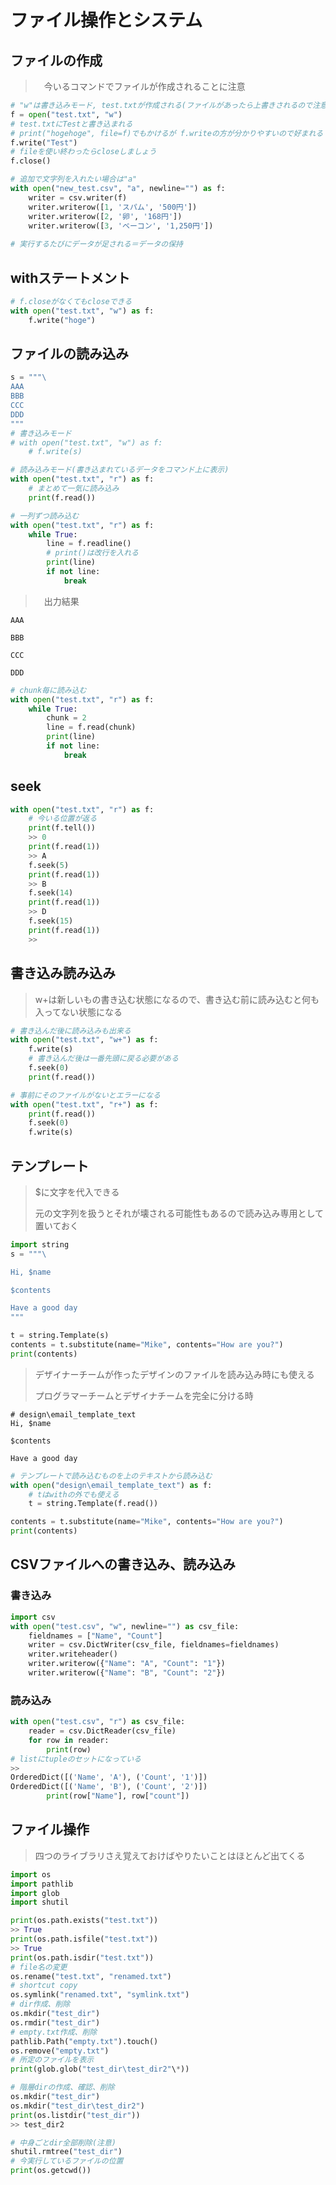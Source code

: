 # ファイル操作とシステム

## ファイルの作成

> 　今いるコマンドでファイルが作成されることに注意

```python
# "w"は書き込みモード, test.txtが作成される(ファイルがあったら上書きされるので注意)
f = open("test.txt", "w")
# test.txtにTestと書き込まれる
# print("hogehoge", file=f)でもかけるが f.writeの方が分かりやすいので好まれる
f.write("Test")
# fileを使い終わったらcloseしましょう
f.close()
```

```python
# 追加で文字列を入れたい場合は"a"
with open("new_test.csv", "a", newline="") as f:
    writer = csv.writer(f)
    writer.writerow([1, 'スパム', '500円'])
    writer.writerow([2, '卵', '168円'])
    writer.writerow([3, 'ベーコン', '1,250円'])
    
# 実行するたびにデータが足される＝データの保持
```

## withステートメント

```python
# f.closeがなくてもcloseできる
with open("test.txt", "w") as f:
    f.write("hoge")
```

## ファイルの読み込み

```python
s = """\
AAA
BBB
CCC
DDD
"""
# 書き込みモード
# with open("test.txt", "w") as f:
    # f.write(s)

# 読み込みモード(書き込まれているデータをコマンド上に表示)
with open("test.txt", "r") as f:
    # まとめて一気に読み込み
    print(f.read())
```

```python
# 一列ずつ読み込む
with open("test.txt", "r") as f:
    while True:
        line = f.readline()
        # print()は改行を入れる
        print(line)
        if not line:
            break
```

> 　出力結果

```
AAA

BBB

CCC

DDD
```

```python
# chunk毎に読み込む
with open("test.txt", "r") as f:
    while True:
        chunk = 2
        line = f.read(chunk)
        print(line)
        if not line:
            break
```

## seek

```python
with open("test.txt", "r") as f:
    # 今いる位置が返る
    print(f.tell())
    >> 0
    print(f.read(1))
    >> A
    f.seek(5)
    print(f.read(1))
    >> B
    f.seek(14)
    print(f.read(1))
    >> D
    f.seek(15)
    print(f.read(1))
    >> 
```

## 書き込み読み込み

> w+は新しいもの書き込む状態になるので、書き込む前に読み込むと何も入ってない状態になる

```python
# 書き込んだ後に読み込みも出来る
with open("test.txt", "w+") as f:
    f.write(s)
    # 書き込んだ後は一番先頭に戻る必要がある
    f.seek(0)
    print(f.read())
```

```python
# 事前にそのファイルがないとエラーになる
with open("test.txt", "r+") as f:
    print(f.read())
    f.seek(0)
    f.write(s)
```

## テンプレート

> $に文字を代入できる
>
> 元の文字列を扱うとそれが壊される可能性もあるので読み込み専用として置いておく

```python
import string
s = """\

Hi, $name

$contents

Have a good day
"""

t = string.Template(s)
contents = t.substitute(name="Mike", contents="How are you?")
print(contents)
```

> デザイナーチームが作ったデザインのファイルを読み込み時にも使える
>
> プログラマーチームとデザイナチームを完全に分ける時
>
 ```
# design\email_template_text
Hi, $name

$contents

Have a good day
 ```
```python
# テンプレートで読み込むものを上のテキストから読み込む
with open("design\email_template_text") as f:
    # tはwithの外でも使える
    t = string.Template(f.read())

contents = t.substitute(name="Mike", contents="How are you?")
print(contents)
```

## CSVファイルへの書き込み、読み込み

### 書き込み

```python
import csv
with open("test.csv", "w", newline="") as csv_file:
    fieldnames = ["Name", "Count"]
    writer = csv.DictWriter(csv_file, fieldnames=fieldnames)
    writer.writeheader()
    writer.writerow({"Name": "A", "Count": "1"})
    writer.writerow({"Name": "B", "Count": "2"})
```

### 読み込み

```python
with open("test.csv", "r") as csv_file:
    reader = csv.DictReader(csv_file)
    for row in reader:
        print(row)
# listにtupleのセットになっている
>> 
OrderedDict([('Name', 'A'), ('Count', '1')])
OrderedDict([('Name', 'B'), ('Count', '2')])
        print(row["Name"], row["count"])
```

## ファイル操作

> 四つのライブラリさえ覚えておけばやりたいことはほとんど出てくる

```python
import os
import pathlib
import glob
import shutil

print(os.path.exists("test.txt"))
>> True
print(os.path.isfile("test.txt"))
>> True
print(os.path.isdir("test.txt"))
# file名の変更
os.rename("test.txt", "renamed.txt")
# shortcut copy
os.symlink("renamed.txt", "symlink.txt")
# dir作成、削除
os.mkdir("test_dir")
os.rmdir("test_dir")
# empty.txt作成、削除
pathlib.Path("empty.txt").touch()
os.remove("empty.txt")
# 所定のファイルを表示
print(glob.glob("test_dir\test_dir2"\*))

# 階層dirの作成、確認、削除
os.mkdir("test_dir")
os.mkdir("test_dir\test_dir2")
print(os.listdir("test_dir"))
>> test_dir2

# 中身ごとdir全部削除(注意)
shutil.rmtree("test_dir")
# 今実行しているファイルの位置
print(os.getcwd())
```

